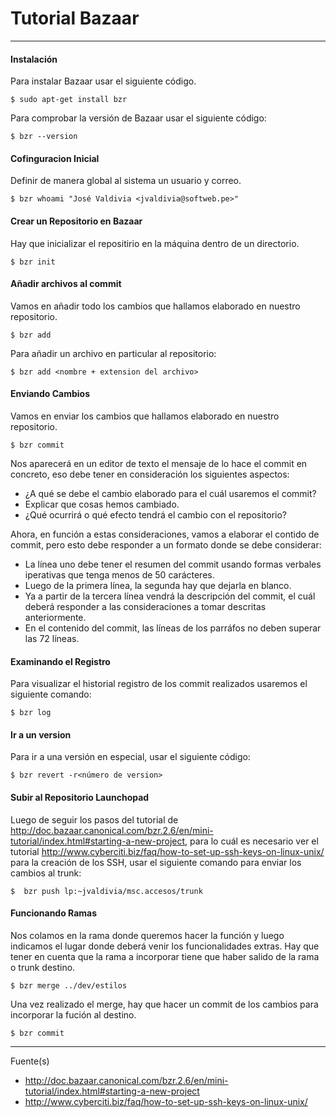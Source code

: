 # Tutorial Bazaar 
---

#### Instalación

Para instalar Bazaar usar el siguiente código.

    $ sudo apt-get install bzr
    
Para comprobar la versión de Bazaar usar el siguiente código:
    
    $ bzr --version

#### Cofinguracion Inicial

Definir de manera global al sistema un usuario y correo.

    $ bzr whoami "José Valdivia <jvaldivia@softweb.pe>"
    
#### Crear un Repositorio en Bazaar

Hay que inicializar el repositirio en la máquina dentro de un directorio.

    $ bzr init
    
#### Añadir archivos al commit

Vamos en añadir todo los cambios que hallamos elaborado en nuestro repositorio.

    $ bzr add
    
Para añadir un archivo en particular al repositorio:

    $ bzr add <nombre + extension del archivo>

#### Enviando Cambios

Vamos en enviar los cambios que hallamos elaborado en nuestro repositorio.

    $ bzr commit

Nos aparecerá en un editor de texto el mensaje de lo hace el commit en concreto, eso debe tener en consideración los siguientes aspectos:

+ ¿A qué se debe el cambio elaborado para el cuál usaremos el commit?
+ Explicar que cosas hemos cambiado.
+ ¿Qué ocurrirá o qué efecto tendrá el cambio con el repositorio?

Ahora, en función a estas consideraciones, vamos a elaborar el contido de commit, pero esto debe responder a un formato donde se debe considerar:

+ La línea uno debe tener el resumen del commit usando formas verbales iperativas que tenga menos de 50 carácteres.
+ Luego de la primera línea, la segunda hay que dejarla en blanco.
+ Ya a partir de la tercera línea vendrá la descripción del commit, el cuál deberá responder a las consideraciones a tomar descritas anteriormente.
+ En el contenido del commit, las líneas de los parráfos no deben superar las 72 líneas.

#### Examinando el Registro

Para visualizar el historial registro de los commit realizados usaremos el siguiente comando:

    $ bzr log
    
#### Ir a un version

Para ir a una versión en especial, usar el siguiente código:

    $ bzr revert -r<número de version>
    
#### Subir al Repositorio Launchopad

Luego de seguir los pasos del tutorial de http://doc.bazaar.canonical.com/bzr.2.6/en/mini-tutorial/index.html#starting-a-new-project, para lo cuál es necesario ver el tutorial http://www.cyberciti.biz/faq/how-to-set-up-ssh-keys-on-linux-unix/ para la creación de los SSH, usar el siguiente comando para enviar los cambios al trunk:

    $  bzr push lp:~jvaldivia/msc.accesos/trunk
    
#### Funcionando Ramas

Nos colamos en la rama donde queremos hacer la función y luego indicamos el lugar donde deberá venir los funcionalidades extras. Hay que tener en cuenta que la rama a incorporar tiene que haber salido de la rama o trunk destino.
    
    $ bzr merge ../dev/estilos
    
Una vez realizado el merge, hay que hacer un commit de los cambios para incorporar la fución al destino.

    $ bzr commit


---

Fuente(s)

+ http://doc.bazaar.canonical.com/bzr.2.6/en/mini-tutorial/index.html#starting-a-new-project
+ http://www.cyberciti.biz/faq/how-to-set-up-ssh-keys-on-linux-unix/